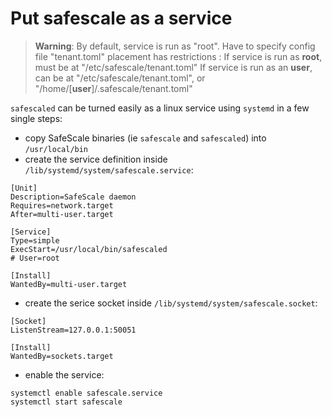 # Put safescale as a service

> **Warning**: By default, service is run as "root". Have to specify config file "tenant.toml" placement has restrictions :
> If service is run as **root**, must be at "/etc/safescale/tenant.toml"
> If service is run as an **user**, can be at "/etc/safescale/tenant.toml", or "/home/[**user**]/.safescale/tenant.toml"

`safescaled` can be turned easily as a linux service using `systemd` in a few single steps:

 - copy SafeScale binaries (ie `safescale` and `safescaled`) into `/usr/local/bin`
 - create the service definition inside `/lib/systemd/system/safescale.service`:

```
[Unit]
Description=SafeScale daemon 
Requires=network.target
After=multi-user.target

[Service]
Type=simple
ExecStart=/usr/local/bin/safescaled
# User=root

[Install]
WantedBy=multi-user.target
```
 - create the serice socket inside `/lib/systemd/system/safescale.socket`:

```
[Socket]
ListenStream=127.0.0.1:50051

[Install]
WantedBy=sockets.target
```

 - enable the service:

```
systemctl enable safescale.service
systemctl start safescale
```

